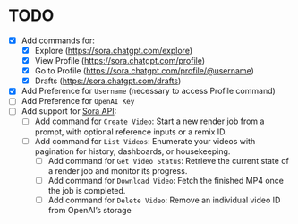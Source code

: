 # TODO

- [x] Add commands for:
  - [x] Explore (https://sora.chatgpt.com/explore)
  - [x] View Profile (https://sora.chatgpt.com/profile)
  - [x] Go to Profile (https://sora.chatgpt.com/profile/@username)
  - [x] Drafts (https://sora.chatgpt.com/drafts)
- [x] Add Preference for `Username` (necessary to access Profile command)
- [ ] Add Preference for `OpenAI Key`
- [ ] Add support for [Sora API](https://platform.openai.com/docs/guides/video-generation):
  - [ ] Add command for `Create Video`: Start a new render job from a prompt, with optional reference inputs or a remix ID.
  - [ ] Add command for `List Videos`: Enumerate your videos with pagination for history, dashboards, or housekeeping.
    - [ ] Add command for `Get Video Status`: Retrieve the current state of a render job and monitor its progress.
    - [ ] Add command for `Download Video`: Fetch the finished MP4 once the job is completed.
    - [ ] Add command for `Delete Video`: Remove an individual video ID from OpenAI’s storage